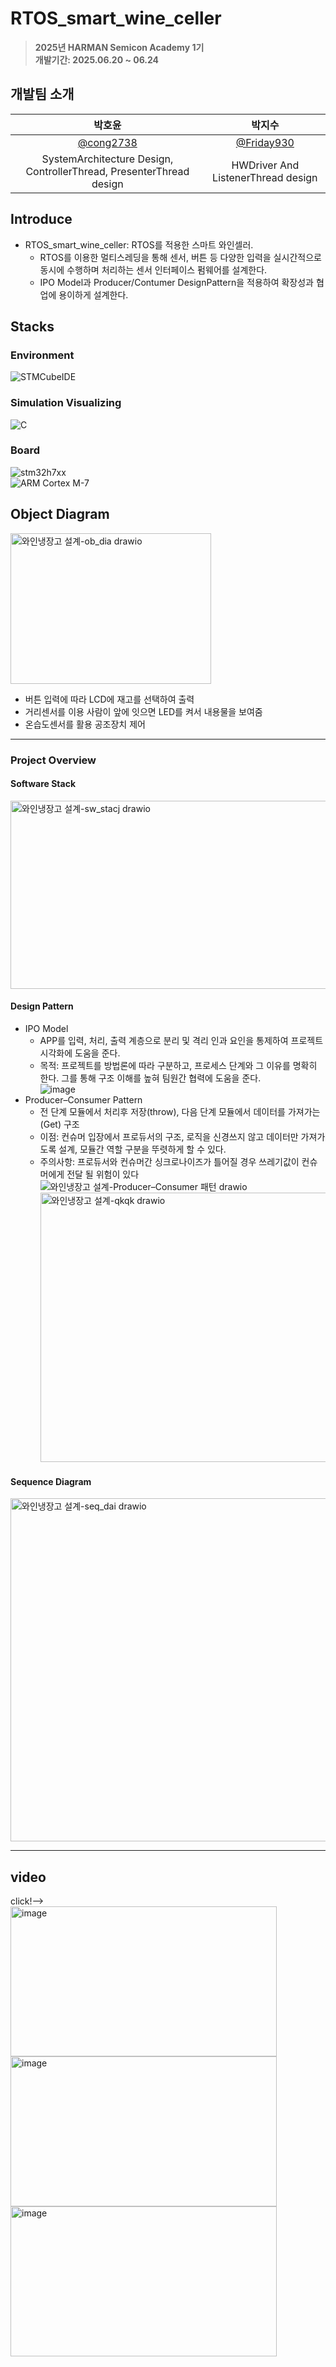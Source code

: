 # RTOS_smart_wine_celler

> **2025년 HARMAN Semicon Academy 1기** <br/> **개발기간: 2025.06.20 ~ 06.24**

## 개발팀 소개

|박호윤                                                              |박지수                                            |                                                                     
| :--------------------------------------------:                     | :--------------------------------------------:  | 
|   [@cong2738](https://github.com/cong2738)                         |    [@Friday930](https://github.com/Friday930)  |
|SystemArchitecture Design, ControllerThread, PresenterThread design|HWDriver And ListenerThread design              |

## Introduce

- RTOS_smart_wine_celler: RTOS를 적용한 스마트 와인셀러.
  - RTOS를 이용한 멀티스레딩을 통해 센서, 버튼 등 다양한 입력을 실시간적으로 동시에 수행하며 처리하는 센서 인터페이스 펌웨어를 설계한다.
  - IPO Model과 Producer/Contumer DesignPattern을 적용하여 확장성과 협업에 용이하게 설계한다.

## Stacks

### Environment
![STMCubeIDE](https://img.shields.io/badge/Tool-STMCubeIDE-904cab?style=for-the-badge&logo=&logoColor=#2C2255)

### Simulation Visualizing
![C](https://img.shields.io/badge/Lang-C-A8B9CC?style=for-the-badge)</br>

### Board
![stm32h7xx](https://img.shields.io/badge/Board-stm32h7xx-03234B?style=for-the-badge)</br>
![ARM Cortex M-7](https://img.shields.io/badge/Core-ARM_Cortex_M7-0091BD?style=for-the-badge)</br>

## Object Diagram

<img width="321" height="241" alt="와인냉장고 설계-ob_dia drawio" src="https://github.com/user-attachments/assets/e9babd54-f41f-4eac-a8b3-618bcc171223" />
</br>

- 버튼 입력에 따라 LCD에 재고를 선택하여 출력
- 거리센서를 이용 사람이 앞에 잇으면 LED를 켜서 내용물을 보여줌
- 온습도센서를 활용 공조장치 제어

_ _ _ _ _ _

### Project Overview

#### Software Stack

<img width="651" height="301" alt="와인냉장고 설계-sw_stacj drawio" src="https://github.com/user-attachments/assets/b8adc136-f62b-4d30-9d21-df6c6e73b241" />
</br>

#### Design Pattern

- IPO Model</br>
  - APP를 입력, 처리, 출력 계층으로 분리 및 격리 인과 요인을 통제하여 프로젝트 시각화에 도움을 준다.</br>
  - 목적: 프로젝트를 방법론에 따라 구분하고, 프로세스 단계와 그 이유를 명확히 한다. 그를 통해 구조 이해를 높혀 팀원간 협력에 도움을 준다.</br>
   <img width="auto" height="auto" alt="image" src="https://github.com/user-attachments/assets/b9bb38c6-70a1-4cc6-ac12-6103c29daea1" /></br>
- Producer–Consumer Pattern</br>
  - 전 단계 모듈에서 처리후 저장(throw), 다음 단계 모듈에서 데이터를 가져가는(Get) 구조</br>
  - 이점: 컨슈머 입장에서 프로듀서의 구조, 로직을 신경쓰지 않고 데이터만 가져가도록 설계, 모듈간 역할 구분을 뚜렷하게 할 수 있다.</br>
  - 주의사항: 프로듀서와 컨슈머간 싱크로나이즈가 틀어질 경우 쓰레기값이 컨슈머에게 전달 될 위험이 있다</br>
<img width="auto" height="auto" alt="와인냉장고 설계-Producer–Consumer 패턴 drawio" src="https://github.com/user-attachments/assets/bb4e4853-409c-4bdf-9870-52c80ec4d9cc" /></br>
<img width="801" height="431" alt="와인냉장고 설계-qkqk drawio" src="https://github.com/user-attachments/assets/9ee2135b-b035-40d2-a928-b2f953be3a36" /></br>


#### Sequence Diagram

<img width="961" height="549" alt="와인냉장고 설계-seq_dai drawio" src="https://github.com/user-attachments/assets/ffbb2f68-d719-4b37-b4ef-ddd8f60efe42" /></br>

   
_ _ _ _ _ _

## video  
click!--></br>
<img width="426" height="240" alt="image" src="img/거리.gif" /></br>
<img width="426" height="240" alt="image" src="img/입력.gif" /></br>
<img width="426" height="240" alt="image" src="img/온도제어.gif" /></br>
